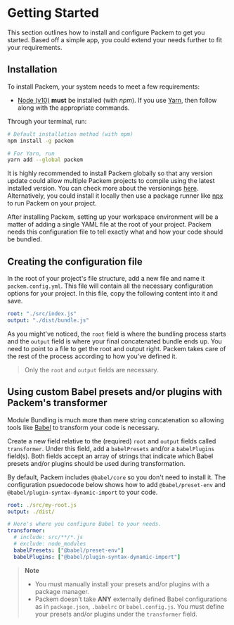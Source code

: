# Getting Started

This section outlines how to install and configure Packem to get you started. Based off a simple app, you could extend your needs further to fit your requirements.

## Installation

To install Packem, your system needs to meet a few requirements:

- [Node (v10)](https://nodejs.org/) **must** be installed (with *npm*). If you use [Yarn](https://yarnpkg.com/), then follow along with the appropriate commands.

Through your terminal, run:

```bash
# Default installation method (with npm)
npm install -g packem

# For Yarn, run
yarn add --global packem
```

It is highly recommended to install Packem globally so that any version update could allow multiple Packem projects to compile using the latest installed version. You can check more about the versionings [here](https://github.com/packem/packem/blob/master/CHANGELOG.md). Alternatively, you could install it locally then use a package runner like [npx](https://github.com/zkat/npx) to run Packem on your project.

After installing Packem, setting up your workspace environment will be a matter of adding a single YAML file at the root of your project. Packem needs this configuration file to tell exactly what and how your code should be bundled.

## Creating the configuration file

In the root of your project's file structure, add a new file and name it `packem.config.yml`. This file will contain all the necessary configuration options for your project. In this file, copy the following content into it and save.

```yaml
root: "./src/index.js"
output: "./dist/bundle.js"
```

As you might've noticed, the `root` field is where the bundling process starts and the `output` field is where your final concatenated bundle ends up. You need to point to a file to get the root and output right. Packem takes care of the rest of the process according to how you've defined it.

> Only the `root` and `output` fields are necessary.

## Using custom Babel presets and/or plugins with Packem's transformer

Module Bundling is much more than mere string concatenation so allowing tools like [Babel](https://babeljs.io/) to transform your code is necessary.

Create a new field relative to the (required) `root` and `output` fields called `transformer`. Under this field, add a `babelPresets` and/or a `babelPlugins` field(s). Both fields accept an array of strings that indicate which Babel presets and/or plugins should be used during transformation.

By default, Packem includes `@babel/core` so you don't need to install it. The configuration psuedocode below shows how to add `@babel/preset-env` and `@babel/plugin-syntax-dynamic-import` to your code.

```yaml
root: ./src/my-root.js
output: ./dist/

# Here's where you configure Babel to your needs.
transformer:
  # include: src/**/*.js
  # exclude: node_modules
  babelPresets: ["@babel/preset-env"]
  babelPlugins: ["@babel/plugin-syntax-dynamic-import"]
```

> __Note__
> - You must manually install your presets and/or plugins with a package manager.
> - Packem doesn't take __ANY__ externally defined Babel configurations as in `package.json`, `.babelrc` or `babel.config.js`. You must define your presets and/or plugins under the `transformer` field.
